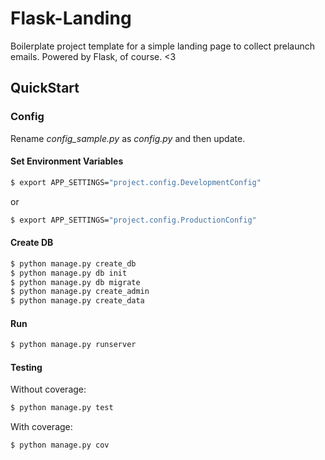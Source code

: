 # Flask-Landing

Boilerplate project template for a simple landing page to collect prelaunch emails. Powered by Flask, of course. <3

## QuickStart

### Config

Rename *config_sample.py* as *config.py* and then update.

#### Set Environment Variables

```sh
$ export APP_SETTINGS="project.config.DevelopmentConfig"
```

or

```sh
$ export APP_SETTINGS="project.config.ProductionConfig"
```

#### Create DB

```sh
$ python manage.py create_db
$ python manage.py db init
$ python manage.py db migrate
$ python manage.py create_admin
$ python manage.py create_data
```

#### Run

```sh
$ python manage.py runserver
```

#### Testing

Without coverage:

```sh
$ python manage.py test
```

With coverage:

```sh
$ python manage.py cov
```
